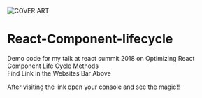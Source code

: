 ![COVER ART](https://pbs.twimg.com/media/Dpxr4ZsWsAEMF5u.jpg)

# React-Component-lifecycle
Demo code for my talk at react summit 2018 on Optimizing React Component Life Cycle Methods
<br>Find Link in the Websites Bar Above

After visiting the link open your console and see the magic!!
